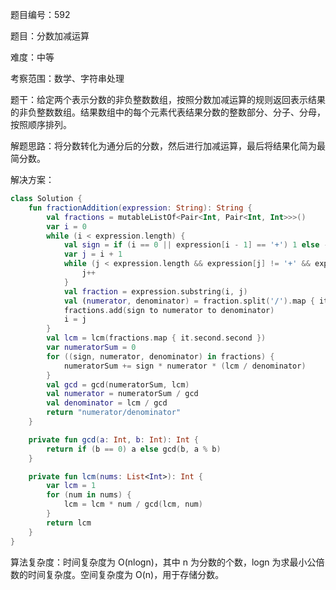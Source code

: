 题目编号：592

题目：分数加减运算

难度：中等

考察范围：数学、字符串处理

题干：给定两个表示分数的非负整数数组，按照分数加减运算的规则返回表示结果的非负整数数组。结果数组中的每个元素代表结果分数的整数部分、分子、分母，按照顺序排列。

解题思路：将分数转化为通分后的分数，然后进行加减运算，最后将结果化简为最简分数。

解决方案：

```kotlin
class Solution {
    fun fractionAddition(expression: String): String {
        val fractions = mutableListOf<Pair<Int, Pair<Int, Int>>>()
        var i = 0
        while (i < expression.length) {
            val sign = if (i == 0 || expression[i - 1] == '+') 1 else -1
            var j = i + 1
            while (j < expression.length && expression[j] != '+' && expression[j] != '-') {
                j++
            }
            val fraction = expression.substring(i, j)
            val (numerator, denominator) = fraction.split('/').map { it.toInt() }
            fractions.add(sign to numerator to denominator)
            i = j
        }
        val lcm = lcm(fractions.map { it.second.second })
        var numeratorSum = 0
        for ((sign, numerator, denominator) in fractions) {
            numeratorSum += sign * numerator * (lcm / denominator)
        }
        val gcd = gcd(numeratorSum, lcm)
        val numerator = numeratorSum / gcd
        val denominator = lcm / gcd
        return "numerator/denominator"
    }

    private fun gcd(a: Int, b: Int): Int {
        return if (b == 0) a else gcd(b, a % b)
    }

    private fun lcm(nums: List<Int>): Int {
        var lcm = 1
        for (num in nums) {
            lcm = lcm * num / gcd(lcm, num)
        }
        return lcm
    }
}
```

算法复杂度：时间复杂度为 O(nlogn)，其中 n 为分数的个数，logn 为求最小公倍数的时间复杂度。空间复杂度为 O(n)，用于存储分数。
